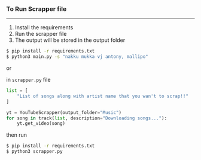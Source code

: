 ### To Run Scrapper file 
---
1. Install the requirements
2. Run the scrapper file
3. The output will be stored in the output folder

```bash
$ pip install -r requirements.txt
$ python3 main.py -s "nakku mukka vj antony, mallipo"
```

or 

in ```scrapper.py``` file 

```python
list = [
    "List of songs along with artist name that you wan't to scrap!!"
]

yt = YouTubeScrapper(output_folder="Music")
for song in track(list, description="Downloading songs..."):
    yt.get_video(song)
```
then run

```bash
$ pip install -r requirements.txt
$ python3 scrapper.py
```